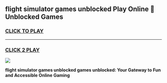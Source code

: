
## flight simulator games unblocked Play Online 👋 Unblocked Games
<h3>
<a href="https://premium.freeplayer.one?title=flight_simulator_games_unblocked&ref=19F">CLICK TO PLAY</a></h3>
<hr>

<h3>
<a href="https://premium.freeplayer.one?title=flight_simulator_games_unblocked&ref=19F">CLICK 2 PLAY</a>
  
</h3>

<a href="https://premium.freeplayer.one?title=flight_simulator_games_unblocked&ref=19F"><img src="https://clearcache.store/games.png"></a>


**flight simulator games unblocked games unblocked: Your Gateway to Fun and Accessible Online Gaming**
